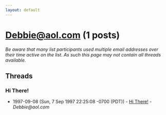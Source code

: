 ```yaml
---
layout: default
---
```


# Debbie@aol.com (1 posts)

_Be aware that many list participants used multiple email addresses over their time active on the list. As such this page may not contain all threads available._

## Threads

### Hi There!
+ 1997-09-08 (Sun, 7 Sep 1997 22:25:08 -0700 (PDT)) - [Hi There!](/archive/1997/09/d7a2e8e14b0402d14febb5e513617de2d9670e047c7bbba303d647faf457a0de) - _Debbie@aol.com_


